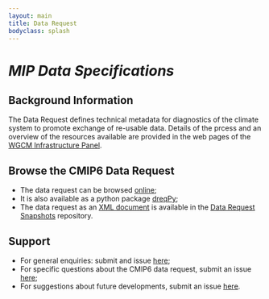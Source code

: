 ```yaml
---
layout: main
title: Data Request
bodyclass: splash
---
```


<h1><i>MIP Data Specifications</i></h1>

<h2>Background Information</h2>

<p>The Data Request defines technical metadata for diagnostics of the climate system to promote exchange of re-usable data. Details of the prcess and an overview of the resources available are provided in the web pages of the <a href="https://cmip6dr.github.io/Data_Request_Home/">WGCM Infrastructure Panel</a>.
  </p>

<h2>Browse the CMIP6 Data Request</h2>

<ul>
  <li>The data request can be browsed <a href="http://clipc-services.ceda.ac.uk/dreq/">online</a>;</li>
  <li>It is also available as a python package <a href="https://pypi.org/project/dreqPy/" class="code">dreqPy</a>;</li>
  <li>The data request as an <a href="https://github.com/cmip6dr/data_request_snapshots/blob/main/Release/dreqPy/docs/dreq.xml?raw=true">XML document</a> is available in the <a href="https://github.com/cmip6dr/data_request_snapshots">Data Request Snapshots</a> repository.
 </ul>
 

<h2>Support</h2>
<ul>
  <li>For general enquiries: submit and issue <a href="https://github.com/cmip6dr/Introduction/issues">here</a>;</li>
  <li>For specific questions about the CMIP6 data request, submit an issue <a href="https://github.com/cmip6dr/CMIP6_DataRequest_VariableDefinitions">here</a>;</li>
  <li>For suggestions about future developments, submit an issue <a href="https://github.com/cmip6dr/cmip7_forward_look">here</a>.</li>
 </ul>

 <div id="bleftxx"></div>
 <!-- the transparency CSS is not working ... perhaps too fragile to waste time on -->
